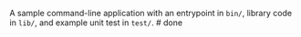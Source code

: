 A sample command-line application with an entrypoint in `bin/`, library code
in `lib/`, and example unit test in `test/`.
#   d o n e  
 